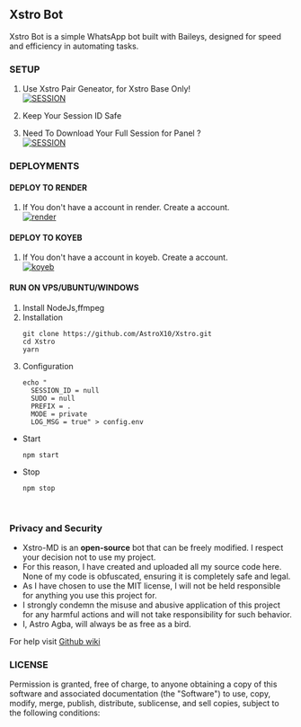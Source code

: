 ## Xstro Bot

Xstro Bot is a simple WhatsApp bot built with Baileys, designed for speed and efficiency in automating tasks.

### SETUP

1. Use Xstro Pair Geneator, for Xstro Base Only!
   <br>
   <a href='https://astrox10.github.io/Xstro/' target="_blank"><img alt='SESSION' src='https://img.shields.io/badge/SESSION-100000?style=for-the-badge&logo=scan&logoColor=white&labelColor=black&color=black'/></a>

2. Keep Your Session ID Safe

3. Need To Download Your Full Session for Panel ?
   <br>
   <a href='https://session-wd8n.onrender.com' target="_blank"><img alt='SESSION' src='https://img.shields.io/badge/PANEL SESSION-100000?style=for-the-badge&logo=scan&logoColor=white&labelColor=black&color=black'/></a>

### DEPLOYMENTS

#### DEPLOY TO RENDER

1. If You don't have a account in render. Create a account.
   <br>
   <a href='https://dashboard.render.com/register' target="_blank"><img alt='render' src='https://img.shields.io/badge/-Create-black?style=for-the-badge&logo=render&logoColor=white'/></a>

#### DEPLOY TO KOYEB

1. If You don't have a account in koyeb. Create a account.
   <br>
   <a href='https://app.koyeb.com/auth/signup' target="_blank"><img alt='koyeb' src='https://img.shields.io/badge/-Create-black?style=for-the-badge&logo=koyeb&logoColor=white'/></a>

#### RUN ON VPS/UBUNTU/WINDOWS

1. Install NodeJs,ffmpeg
2. Installation
   ```
   git clone https://github.com/AstroX10/Xstro.git
   cd Xstro
   yarn
   ```
3. Configuration
   ```
   echo "
     SESSION_ID = null
     SUDO = null
     PREFIX = .
     MODE = private
     LOG_MSG = true" > config.env
   ```

- Start
  ```
  npm start
  ```
- Stop
  ```
  npm stop
  ```
  <br>

### Privacy and Security

- Xstro-MD is an **open-source** bot that can be freely modified. I respect your decision not to use my project.
- For this reason, I have created and uploaded all my source code here. None of my code is obfuscated, ensuring it is completely safe and legal.
- As I have chosen to use the MIT license, I will not be held responsible for anything you use this project for.
- I strongly condemn the misuse and abusive application of this project for any harmful actions and will not take responsibility for such behavior.
- I, Astro Agba, will always be as free as a bird.

For help visit [Github wiki](https://whatsapp.com/channel/0029VasMxnC7Noa3nZk9QA3G)

### LICENSE

Permission is granted, free of charge, to anyone obtaining a copy of this software and associated documentation (the "Software") to use, copy, modify, merge, publish, distribute, sublicense, and sell copies, subject to the following conditions:
